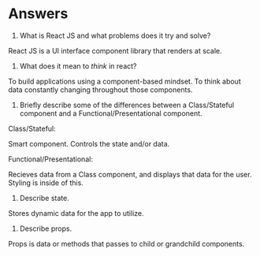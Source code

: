 # Answers

1.  What is React JS and what problems does it try and solve?

React JS is a UI interface component library that renders at scale.


1.  What does it mean to _think_ in react?

To build applications using a component-based mindset. To think about data constantly changing throughout those components.

1.  Briefly describe some of the differences between a Class/Stateful component and a Functional/Presentational component.

Class/Stateful:

Smart component. Controls the state and/or data.

Functional/Presentational:

Recieves data from a Class component, and displays that data for the user. Styling is inside of this.

1.  Describe state.

Stores dynamic data for the app to utilize.

1.  Describe props.

Props is data or methods that passes to child or grandchild components.

